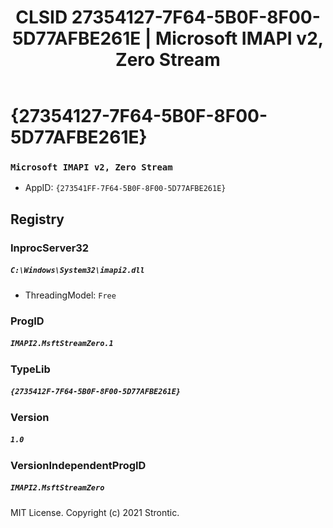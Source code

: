 ﻿---
title: "CLSID 27354127-7F64-5B0F-8F00-5D77AFBE261E | Microsoft IMAPI v2, Zero Stream"
excerpt: What is COM-Object CLSID 27354127-7F64-5B0F-8F00-5D77AFBE261E?
---

# {27354127-7F64-5B0F-8F00-5D77AFBE261E}

### `Microsoft IMAPI v2, Zero Stream`
* AppID: `{273541FF-7F64-5B0F-8F00-5D77AFBE261E}`

## Registry


### InprocServer32

##### `C:\Windows\System32\imapi2.dll`
* ThreadingModel: `Free`

### ProgID

##### `IMAPI2.MsftStreamZero.1`

### TypeLib

##### `{2735412F-7F64-5B0F-8F00-5D77AFBE261E}`

### Version

##### `1.0`

### VersionIndependentProgID

##### `IMAPI2.MsftStreamZero`

MIT License. Copyright (c) 2021 Strontic.


